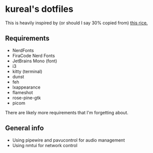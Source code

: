 # kureal's dotfiles

This is heavily inspired by (or should I say 30% copied from) [this rice.](https://github.com/jifuwater/Cattendeavour/blob/main/i3_pc/config)

## Requirements

- NerdFonts
- FiraCode Nerd Fonts
- JetBrains Mono (font)
- i3
- kitty (terminal)
- dunst
- feh
- lxappearance
- flameshot
- rose-pine-gtk
- picom

There are likely more requirements that I'm forgetting about.

## General info

- Using pipewire and pavucontrol for audio management
- Using nmtui for network control
